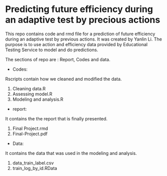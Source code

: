 # Predicting future efficiency during an adaptive test by precious actions

This repo contains code and rmd file for a prediction of future efficiency during an adaptive test by previous actions. It was created by Yanlin Li. The purpose is to use action and efficiency data provided by Educational Testing Service to model and do predictions.

The sections of repo are : Report, Codes and data.

- Codes:

Rscripts contain how we cleaned and modified the data.

1. Cleaning data.R
2. Assessing model.R
3. Modeling and analysis.R

- report: 

It contains the the report that is finally presented. 

1. Final Project.rmd
2. Final-Project.pdf

- Data:

It contains the data that was used in the modeling and analysis. 

1. data_train_label.csv
2. train_log_by_id.RData


